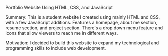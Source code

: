 Portfolio Website Using HTML, CSS, and JavaScript 

Summary: 
This is a student website I created using mainly HTML and CSS, with a few JavaScript additions. Features a homepage, about me section, resume section, and project section. There's a drop down menu feature and icons that allow viewers to reach me in different ways. 

Motivation: 
I decided to build this website to expand my technological and programming skills to include web development. 
